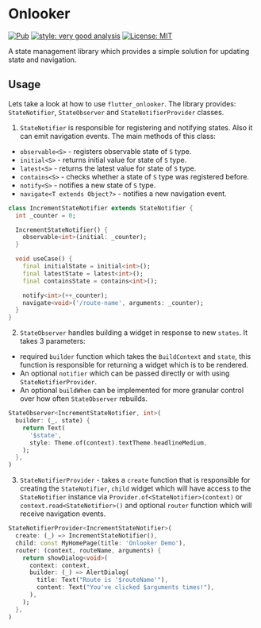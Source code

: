 # Onlooker
<p>
<a href="https://pub.dev/packages/flutter_onlooker"><img src="https://img.shields.io/pub/v/flutter_onlooker.svg" alt="Pub"></a>
<a href="https://pub.dev/packages/very_good_analysis"><img src="https://img.shields.io/badge/style-very_good_analysis-B22C89.svg" alt="style: very good analysis"></a>
<a href="https://opensource.org/licenses/MIT"><img src="https://img.shields.io/badge/license-MIT-purple.svg" alt="License: MIT"></a>
</p>

A state management library which provides a simple solution for updating state and navigation.

## Usage
Lets take a look at how to use `flutter_onlooker`. The library provides: `StateNotifier`, `StateObserver` and `StateNotifierProvider` classes.

1. `StateNotifier` is responsible for registering and notifying states. Also it can emit navigation events. The main methods of this class:
* `observable<S>` - registers observable state of `S` type.
* `initial<S>` - returns initial value for state of `S` type.
* `latest<S>` - returns the latest value for state of `S` type.
* `contains<S>` - checks whether a state of `S` type was registered before.
* `notify<S>` - notifies a new state of `S` type.
* `navigate<T extends Object?>` - notifies a new navigation event.

```dart
class IncrementStateNotifier extends StateNotifier {
  int _counter = 0;

  IncrementStateNotifier() {
    observable<int>(initial: _counter);
  }

  void useCase() {
    final initialState = initial<int>();
    final latestState = latest<int>();
    final containsState = contains<int>();

    notify<int>(++_counter);
    navigate<void>('/route-name', arguments: _counter);
  }
}
```
2. `StateObserver` handles building a widget in response to new `states`. It takes 3 parameters:
* required `builder` function which takes the `BuildContext` and `state`, this function is responsible for returning a widget which is to be rendered.
* An optional `notifier` which can be passed directly or with using `StateNotifierProvider`.
* An optional `buildWhen` can be implemented for more granular control over how often `StateObserver` rebuilds.
```dart
StateObserver<IncrementStateNotifier, int>(
  builder: (_, state) {
    return Text(
      '$state',
      style: Theme.of(context).textTheme.headlineMedium,
    );
  },
)
```
3. `StateNotifierProvider` - takes a `create` function that is responsible for creating the `StateNotifier`, `child` widget which will have access to the `StateNotifier` instance via `Provider.of<StateNotifier>(context)` or `context.read<StateNotifier>()` and optional `router` function which will receive navigation events.
```dart
StateNotifierProvider<IncrementStateNotifier>(
  create: (_) => IncrementStateNotifier(),
  child: const MyHomePage(title: 'Onlooker Demo'),
  router: (context, routeName, arguments) {
    return showDialog<void>(
      context: context,
      builder: (_) => AlertDialog(
        title: Text("Route is '$routeName'"),
        content: Text("You've clicked $arguments times!"),
      ),
    );
  },
)
```
